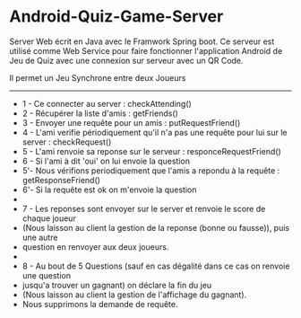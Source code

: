 # Android-Quiz-Game-Server

Server Web écrit en Java avec le Framwork
Spring boot.
Ce serveur est utilisé comme Web Service pour
faire fonctionner l'application Android de Jeu de Quiz
avec une connexion sur serveur avec un QR Code.

Il permet un Jeu Synchrone entre deux Joueurs

-----------------------------------------------------------------


 *  1 - Ce connecter au server : checkAttending()
 *  2 - Récupérer la liste d'amis : getFriends()
 *  3 - Envoyer une requête pour un amis : putRequestFriend()
 *  4 - L'ami verifie périodiquement qu'il n'a pas une requête pour lui sur le server : checkRequest()
 *  5 - L'ami renvoie sa reponse sur le serveur : responceRequestFriend()
 *  6 - Si l'ami à dit 'oui' on lui envoie la question
 *  5'- Nous vérifions periodiquement que l'amis a repondu à la requête : getResponseFriend()
 *  6'- Si la requête est ok on m'envoie la question
 *
 *  7 - Les reponses sont envoyer sur le server et renvoie le score de chaque joueur
 *  (Nous laisson au client la gestion de la reponse (bonne ou fausse)), puis une autre
 *  question en renvoyer aux deux joueurs.
 *
 *  8 - Au bout de 5 Questions (sauf en cas dégalité dans ce cas on renvoie une question
 *  jusqu'a trouver un gagnant) on déclare la fin du jeu
 *  (Nous laisson au client la gestion de l'affichage du gagnant).
 *  Nous supprimons la demande de requête.
